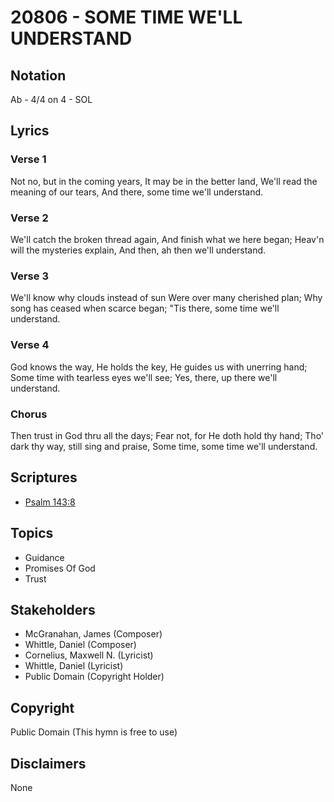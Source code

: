 # 20806 - SOME TIME WE'LL UNDERSTAND

## Notation

Ab - 4/4 on 4 - SOL

## Lyrics

### Verse 1

Not no, but in the coming years, It may be in the better land, We'll read the meaning of our tears, And there, some time we'll understand.

### Verse 2

We'll catch the broken thread again, And finish what we here began; Heav'n will the mysteries explain, And then, ah then we'll understand.

### Verse 3

We'll know why clouds instead of sun Were over many cherished plan; Why song has ceased when scarce began; "Tis there, some time we'll understand.

### Verse 4

God knows the way, He holds the key, He guides us with unerring hand; Some time with tearless eyes we'll see; Yes, there, up there we'll understand.

### Chorus

Then trust in God thru all the days; Fear not, for He doth hold thy hand; Tho' dark thy way, still sing and praise, Some time, some time we'll understand.


## Scriptures

- [Psalm 143:8](https://www.biblegateway.com/passage/?search=Psalm%20143%3A8)

## Topics

- Guidance
- Promises Of God
- Trust

## Stakeholders

- McGranahan, James (Composer)
- Whittle, Daniel (Composer)
- Cornelius, Maxwell N. (Lyricist)
- Whittle, Daniel (Lyricist)
- Public Domain (Copyright Holder)

## Copyright

Public Domain
(This hymn is free to use)

## Disclaimers

None

